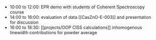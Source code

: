 - 10:00 to 12:00: EPR demo with students of Coherent Spectroscopy course
- 14:00 to 16:00: evaluation of data [[CasZnO-E-003]] and presentation for discussion
- 16:00 to 18:30: [[projects/OOP CISS calculations]] inhomogenous linewidth contributions for powder average